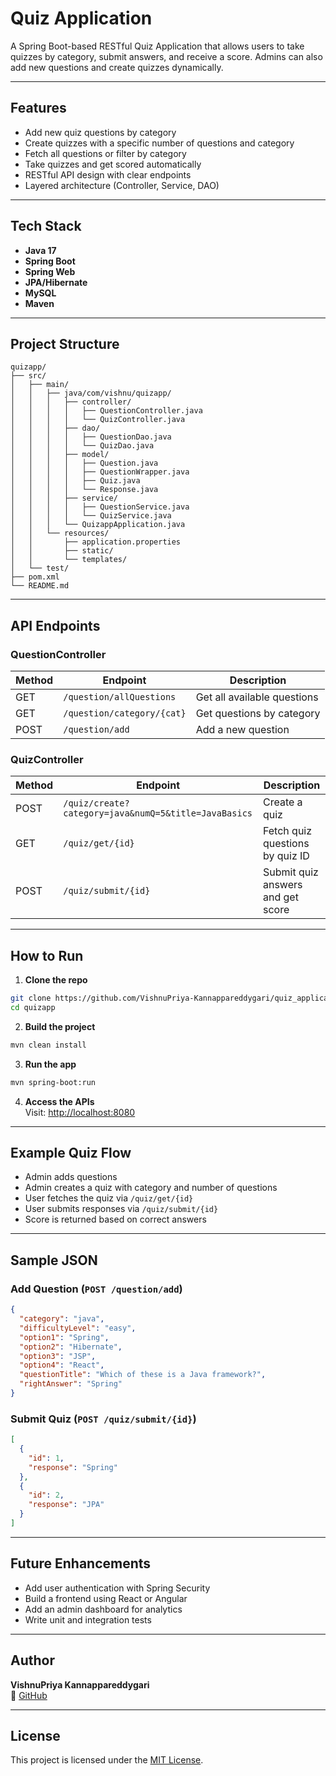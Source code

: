 
# Quiz Application

A Spring Boot-based RESTful Quiz Application that allows users to take quizzes by category, submit answers, and receive a score. Admins can also add new questions and create quizzes dynamically.

---

##  Features

-  Add new quiz questions by category  
-  Create quizzes with a specific number of questions and category  
-  Fetch all questions or filter by category  
-  Take quizzes and get scored automatically  
-  RESTful API design with clear endpoints  
-  Layered architecture (Controller, Service, DAO)

---

## Tech Stack

- **Java 17**  
- **Spring Boot**  
- **Spring Web**  
- **JPA/Hibernate**  
- **MySQL**  
- **Maven**

---

## Project Structure

```
quizapp/
├── src/
│   ├── main/
│   │   ├── java/com/vishnu/quizapp/
│   │   │   ├── controller/
│   │   │   │   ├── QuestionController.java
│   │   │   │   └── QuizController.java
│   │   │   ├── dao/
│   │   │   │   ├── QuestionDao.java
│   │   │   │   └── QuizDao.java
│   │   │   ├── model/
│   │   │   │   ├── Question.java
│   │   │   │   ├── QuestionWrapper.java
│   │   │   │   ├── Quiz.java
│   │   │   │   └── Response.java
│   │   │   ├── service/
│   │   │   │   ├── QuestionService.java
│   │   │   │   └── QuizService.java
│   │   │   └── QuizappApplication.java
│   │   └── resources/
│   │       ├── application.properties
│   │       ├── static/
│   │       └── templates/
│   └── test/
├── pom.xml
└── README.md
```

---

## API Endpoints

### QuestionController

| Method | Endpoint                        | Description                  |
|--------|----------------------------------|------------------------------|
| GET    | `/question/allQuestions`         | Get all available questions |
| GET    | `/question/category/{cat}`       | Get questions by category   |
| POST   | `/question/add`                  | Add a new question          |

### QuizController

| Method | Endpoint                                                   | Description                         |
|--------|-------------------------------------------------------------|-------------------------------------|
| POST   | `/quiz/create?category=java&numQ=5&title=JavaBasics`       | Create a quiz                       |
| GET    | `/quiz/get/{id}`                                            | Fetch quiz questions by quiz ID     |
| POST   | `/quiz/submit/{id}`                                         | Submit quiz answers and get score   |

---

## How to Run

1. **Clone the repo**  
```bash
git clone https://github.com/VishnuPriya-Kannappareddygari/quiz_application.git
cd quizapp
```

2. **Build the project**  
```bash
mvn clean install
```

3. **Run the app**  
```bash
mvn spring-boot:run
```

4. **Access the APIs**  
Visit: [http://localhost:8080](http://localhost:8080)

---

## Example Quiz Flow

- Admin adds questions  
- Admin creates a quiz with category and number of questions  
- User fetches the quiz via `/quiz/get/{id}`  
- User submits responses via `/quiz/submit/{id}`  
- Score is returned based on correct answers  

---

## Sample JSON

### Add Question (`POST /question/add`)
```json
{
  "category": "java",
  "difficultyLevel": "easy",
  "option1": "Spring",
  "option2": "Hibernate",
  "option3": "JSP",
  "option4": "React",
  "questionTitle": "Which of these is a Java framework?",
  "rightAnswer": "Spring"
}
```

### Submit Quiz (`POST /quiz/submit/{id}`)
```json
[
  {
    "id": 1,
    "response": "Spring"
  },
  {
    "id": 2,
    "response": "JPA"
  }
]
```

---

## Future Enhancements

-  Add user authentication with Spring Security    
-  Build a frontend using React or Angular  
-  Add an admin dashboard for analytics  
-  Write unit and integration tests  

---

## Author

**VishnuPriya Kannappareddygari**  
🔗 [GitHub](https://github.com/VishnuPriya-Kannappareddygari)

---

## License

This project is licensed under the [MIT License](https://opensource.org/licenses/MIT).
